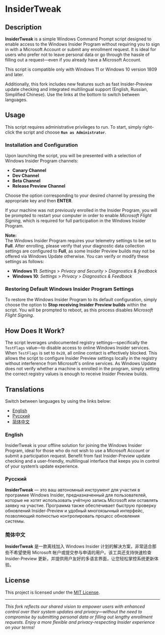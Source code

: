 # InsiderTweak

## Description

**InsiderTweak** is a simple Windows Command Prompt script designed to enable access to the Windows Insider Program without requiring you to sign in with a Microsoft Account or submit any enrollment request. It is ideal for users who prefer not to leave personal data or go through the hassle of filling out a request—even if you already have a Microsoft Account.

This script is compatible only with Windows 11 or Windows 10 version 1809 and later.

Additionally, this fork includes new features such as fast Insider-Preview update checking and integrated multilingual support (English, Russian, Simplified Chinese). Use the links at the bottom to switch between languages.

## Usage

This script requires administrative privileges to run. To start, simply right-click the script and choose **`Run as Administrator`**.

### Installation and Configuration

Upon launching the script, you will be presented with a selection of Windows Insider Program channels:
- **Canary Channel**
- **Dev Channel**
- **Beta Channel**
- **Release Preview Channel**

Choose the option corresponding to your desired channel by pressing the appropriate key and then **ENTER**.

If your machine was not previously enrolled in the Insider Program, you will be prompted to restart your computer in order to enable *Microsoft Flight Signing*, which is required for full participation in the Windows Insider Program.

**Note:**  
The Windows Insider Program requires your telemetry settings to be set to **Full**. After enrolling, please verify that your diagnostic data collection settings are configured to **Full**, as some Insider Preview builds may not be offered via Windows Update otherwise. You can verify or modify these settings as follows:

- **Windows 11**: *Settings* > *Privacy and Security* > *Diagnostics & feedback*
- **Windows 10**: *Settings* > *Privacy* > *Diagnostics & Feedback*

### Restoring Default Windows Insider Program Settings

To restore the Windows Insider Program to its default configuration, simply choose the option to **Stop receiving Insider Preview builds** within the script. You will be prompted to reboot, as this process disables *Microsoft Flight Signing*.

## How Does It Work?

The script leverages undocumented registry settings—specifically the `TestFlags` value—to disable access to online Windows Insider services. When `TestFlags` is set to `0x20`, all online contact is effectively blocked. This allows the script to configure Insider Preview settings locally in the registry without interference from Microsoft's online services. As Windows Update does not verify whether a machine is enrolled in the program, simply setting the correct registry values is enough to receive Insider Preview builds.

## Translations

Switch between languages by using the links below:

- [English](#english)
- [Русский](#русский)
- [简体中文](#简体中文)

### English
<a name="english"></a>
InsiderTweak is your offline solution for joining the Windows Insider Program, ideal for those who do not wish to use a Microsoft Account or submit a participation request. Benefit from fast Insider-Preview update checking and a user-friendly, multilingual interface that keeps you in control of your system’s update experience.

### Русский
<a name="русский"></a>
**InsiderTweak** — это ваш автономный инструмент для участия в программе Windows Insider, предназначенный для пользователей, которые не хотят использовать учётную запись Microsoft или оставлять заявку на участие. Программа также обеспечивает быструю проверку обновлений Insider-Preview и удобный многоязычный интерфейс, позволяющий полностью контролировать процесс обновления системы.

### 简体中文
<a name="简体中文"></a>
**InsiderTweak** 是一款离线加入 Windows Insider 计划的解决方案，非常适合那些不希望使用 Microsoft 帐户或提交参与申请的用户。该工具还支持快速检查 Insider-Preview 更新，并提供用户友好的多语言界面，让您轻松掌控系统更新体验。

## License

This project is licensed under the [MIT License](LICENSE).

---

*This fork reflects our shared vision to empower users with enhanced control over their system updates and privacy—without the need to compromise by submitting personal data or filling out lengthy enrollment requests. Enjoy a more flexible and privacy-respecting Insider experience on your terms!*
